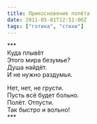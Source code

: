 ```yaml
---
title: Прикосновение полёта
date: 2011-05-01T12:51:00Z
tags: ["готика", "стихи"]
---
```


\*\*\*  
Куда плывёт  
Этого мира безумье?  
Душа найдёт.  
И не нужно раздумья.  

Нет, нет, не грусти.  
Пусть всё будет больно.  
Полёт. Отпусти.  
Так быстро и вольно!  
\*\*\*


